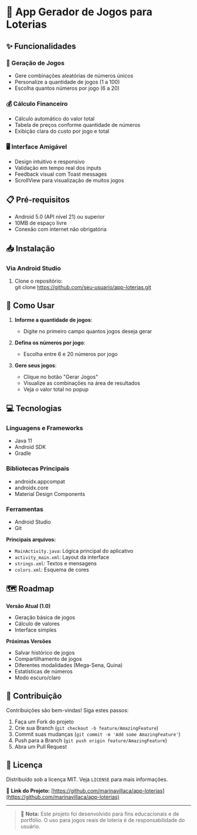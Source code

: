 # 🎰 App Gerador de Jogos para Loterias

## ✨ Funcionalidades

### 🎲 Geração de Jogos
- Gere combinações aleatórias de números únicos
- Personalize a quantidade de jogos (1 a 100)
- Escolha quantos números por jogo (6 a 20)

### 💰 Cálculo Financeiro
- Cálculo automático do valor total
- Tabela de preços conforme quantidade de números
- Exibição clara do custo por jogo e total

### 🖥️ Interface Amigável
- Design intuitivo e responsivo
- Validação em tempo real dos inputs
- Feedback visual com Toast messages
- ScrollView para visualização de muitos jogos

## 📋 Pré-requisitos
- Android 5.0 (API nível 21) ou superior
- 10MB de espaço livre
- Conexão com internet não obrigatória

## 📥 Instalação

### Via Android Studio
1. Clone o repositório: <br>
git clone https://github.com/seu-usuario/app-loterias.git

## 📱 Como Usar

1. **Informe a quantidade de jogos**:
   - Digite no primeiro campo quantos jogos deseja gerar

2. **Defina os números por jogo**:
   - Escolha entre 6 e 20 números por jogo

3. **Gere seus jogos**:
   - Clique no botão "Gerar Jogos"
   - Visualize as combinações na área de resultados
   - Veja o valor total no popup

## 💻 Tecnologias

### Linguagens e Frameworks
- Java 11
- Android SDK
- Gradle

### Bibliotecas Principais
- androidx.appcompat
- androidx.core
- Material Design Components

### Ferramentas
- Android Studio
- Git

**Principais arquivos:**
- `MainActivity.java`: Lógica principal do aplicativo
- `activity_main.xml`: Layout da interface
- `strings.xml`: Textos e mensagens
- `colors.xml`: Esquema de cores

## 🗺️ Roadmap

**Versão Atual (1.0)**
- Geração básica de jogos
- Cálculo de valores
- Interface simples

**Próximas Versões**
- Salvar histórico de jogos
- Compartilhamento de jogos
- Diferentes modalidades (Mega-Sena, Quina)
- Estatísticas de números
- Modo escuro/claro

## 🤝 Contribuição

Contribuições são bem-vindas! Siga estes passos:

1. Faça um Fork do projeto
2. Crie sua Branch (`git checkout -b feature/AmazingFeature`)
3. Commit suas mudanças (`git commit -m 'Add some AmazingFeature'`)
4. Push para a Branch (`git push origin feature/AmazingFeature`)
5. Abra um Pull Request

## 📜 Licença
Distribuído sob a licença MIT. Veja `LICENSE` para mais informações.

🔗 **Link do Projeto:** [https://github.com/marinavillaca/app-loterias](https://github.com/marinavillaca/app-loterias)

---



> 📌 **Nota:** Este projeto foi desenvolvido para fins educacionais e de portfólio. O uso para jogos reais de loteria é de responsabilidade do usuário.
